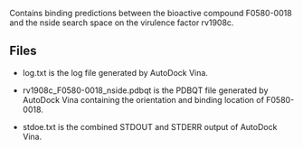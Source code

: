 Contains binding predictions between the bioactive compound F0580-0018 and the nside search space on the virulence factor rv1908c.

## Files

- log.txt is the log file generated by AutoDock Vina.

- rv1908c_F0580-0018_nside.pdbqt is the PDBQT file generated by AutoDock Vina containing the orientation and binding location of F0580-0018.

- stdoe.txt is the combined STDOUT and STDERR output of AutoDock Vina.

